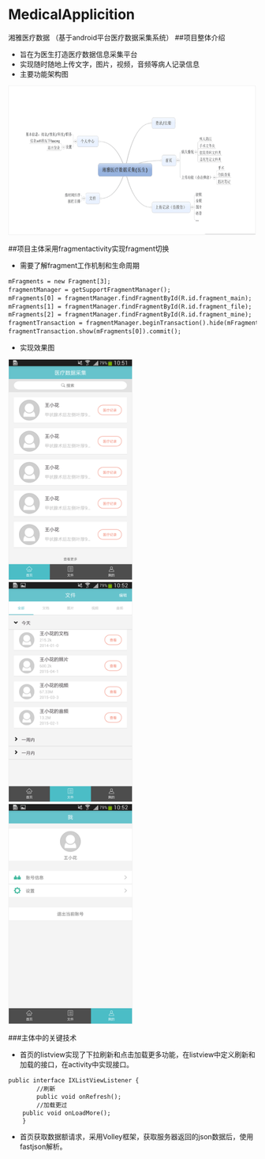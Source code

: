 # MedicalApplicition
湘雅医疗数据 （基于android平台医疗数据采集系统）
##项目整体介绍
  * 旨在为医生打造医疗数据信息采集平台<br>
  * 实现随时随地上传文字，图片，视频，音频等病人记录信息<br>
  * 主要功能架构图<br>
<div class='raw'>
 <img src='https://github.com/sjaiwl/image_folder/blob/master/MedicalApplication/app.png' height="300px" width="500px" style='border: #f1f1f1 solid 1px'/>
</div>

##项目主体采用fragmentactivity实现fragment切换
  * 需要了解fragment工作机制和生命周期<br>
```xml
mFragments = new Fragment[3];
fragmentManager = getSupportFragmentManager();
mFragments[0] = fragmentManager.findFragmentById(R.id.fragment_main);
mFragments[1] = fragmentManager.findFragmentById(R.id.fragment_file);
mFragments[2] = fragmentManager.findFragmentById(R.id.fragment_mine);
fragmentTransaction = fragmentManager.beginTransaction().hide(mFragments[0]).hide(mFragments[1]).hide(mFragments[2]);
fragmentTransaction.show(mFragments[0]).commit();
```
  * 实现效果图<br>
<div class='row'>
        <img src='https://github.com/sjaiwl/image_folder/blob/master/MedicalApplication/mainPage.png' width="250px" style='border: #f1f1f1 solid 1px'/>
        <img src='https://github.com/sjaiwl/image_folder/blob/master/MedicalApplication/filePage.png' width="250px" style='border: #f1f1f1 solid 1px'/>
        <img src='https://github.com/sjaiwl/image_folder/blob/master/MedicalApplication/minePage.png' width="250px" style='border: #f1f1f1 solid 1px'/>
    </div>

###主体中的关键技术
  * 首页的listview实现了下拉刷新和点击加载更多功能，在listview中定义刷新和加载的接口，在activity中实现接口。
```
public interface IXListViewListener {
        //刷新
        public void onRefresh();
        //加载更过
	public void onLoadMore();
	}
```
  * 首页获取数据额请求，采用Volley框架，获取服务器返回的json数据后，使用fastjson解析。
